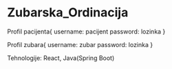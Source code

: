 # Zubarska_Ordinacija

Profil pacijenta{
username: pacijent
password: lozinka
}

Profil zubara{
username: zubar
password: lozinka
}

Tehnologije: React, Java(Spring Boot)
